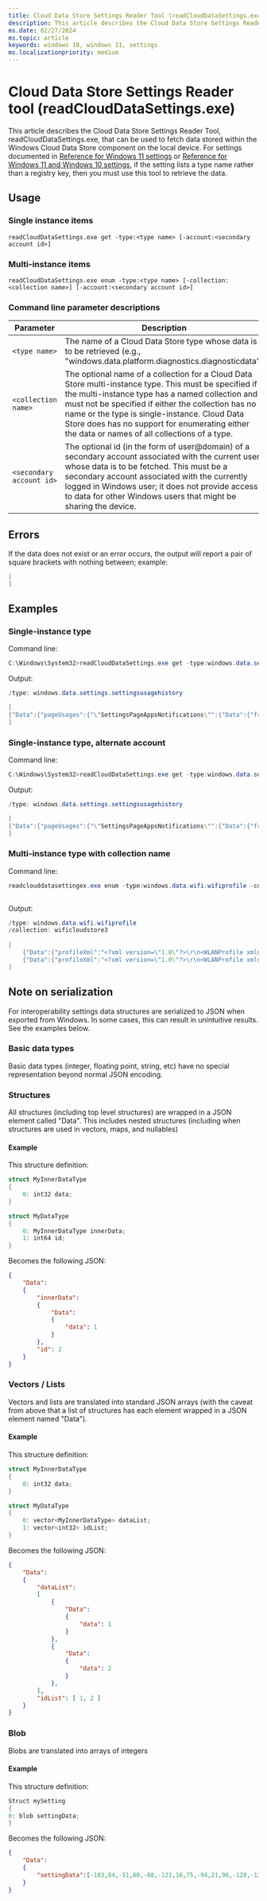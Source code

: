```yaml
---
title: Cloud Data Store Settings Reader Tool (readCloudDataSettings.exe)
description: This article describes the Cloud Data Store Settings Reader Tool, readCloudDataSettings.exe, that can be used to fetch data stored within the Windows Cloud Data Store component on the local device.
ms.date: 02/27/2024
ms.topic: article
keywords: windows 10, windows 11, settings
ms.localizationpriority: medium
---
```


# Cloud Data Store Settings Reader tool (readCloudDataSettings.exe)

This article describes the Cloud Data Store Settings Reader Tool, readCloudDataSettings.exe, that can be used to fetch data stored within the Windows Cloud Data Store component on the local device. For settings documented in [Reference for Windows 11 settings](settings-windows-11.md) or [Reference for Windows 11 and Windows 10 settings](settings-common.md), if the setting lists a type name rather than a registry key, then you must use this tool to retrieve the data.

## Usage 

### Single instance items 

`readCloudDataSettings.exe get -type:<type name> [-account:<secondary account id>]`

### Multi-instance items 

`readCloudDataSettings.exe enum -type:<type name> [-collection:<collection name>] [-account:<secondary account id>]`

### Command line parameter descriptions 

| Parameter | Description |
|-----------|-------------|
| `<type name>` | The name of a Cloud Data Store type whose data is to be retrieved (e.g., "windows.data.platform.diagnostics.diagnosticdata") |
| `<collection name>` | The optional name of a collection for a Cloud Data Store multi-instance type. This must be specified if the multi-instance type has a named collection and must not be specified if either the collection has no name or the type is single-instance. Cloud Data Store does has no support for enumerating either the data or names of all collections of a type. |
| `<secondary account id>` | The optional id (in the form of user@domain) of a secondary account associated with the current user whose data is to be fetched.  This must be a secondary account associated with the currently logged in Windows user; it does not provide access to data for other Windows users that might be sharing the device.|

## Errors 

If the data does not exist or an error occurs, the output will report a pair of square brackets with nothing between; example: 

```powershell
[ 
] 
```

## Examples

### Single-instance type

Command line:

```powershell
C:\Windows\System32>readCloudDataSettings.exe get -type:windows.data.settings.settingsusagehistory

```

Output:

```powershell
/type: windows.data.settings.settingsusagehistory

[
{"Data":{"pageUsages":{"\"SettingsPageAppsNotifications\"":{"Data":{"frequency":1,"lastUsedTime":1.3353819570909629E+17,"lastUsedSettingId":"SystemSettings_Notifications_QuietHours_MuteNotification_Enabled"}},"\"SettingsPageOtherUsers\"":{"Data":{"frequency":1,"lastUsedTime":1.3353709031552022E+17,"lastUsedSettingId":"SystemSettings.UserAccountsHandlers.RemoveOtherUserSetting"}}}}}
]
```

### Single-instance type, alternate account

Command line:

```powershell
C:\Windows\System32>readCloudDataSettings.exe get -type:windows.data.settings.settingsusagehistory -account:otheruser@contoso.com

```

Output:

```powershell
/type: windows.data.settings.settingsusagehistory

[
{"Data":{"pageUsages":{"\"SettingsPageAppsNotifications\"":{"Data":{"frequency":1,"lastUsedTime":1.3353819570909629E+17,"lastUsedSettingId":"SystemSettings_Notifications_QuietHours_MuteNotification_Enabled"}},"\"SettingsPageOtherUsers\"":{"Data":{"frequency":1,"lastUsedTime":1.3353709031552022E+17,"lastUsedSettingId":"SystemSettings.UserAccountsHandlers.RemoveOtherUserSetting"}}}}}
] 
```

### Multi-instance type with collection name 

Command line:

```powershell
readclouddatasettingex.exe enum -type:windows.data.wifi.wifiprofile -collection:wificloudstore3
 
```

Output:

```powershell
/type: windows.data.wifi.wifiprofile
/collection: wificloudstore3
 
[
    {"Data":{"profileXml":"<?xml version=\"1.0\"?>\r\n<WLANProfile xmlns=\"http://www.microsoft.com/networking/WLAN/profile/v1\">\r\n\t<name>MySpectrumWiFi98-5G</name>\r\n\t<SSIDConfig>\r\n\t\t<SSID>\r\n\t\t\t<hex>4D79537065637472756D5769466939382D3547</hex>\r\n\t\t\t<name>MySpectrumWiFi98-5G</name>\r\n\t\t</SSID>\r\n\t</SSIDConfig>\r\n\t<connectionType>ESS</connectionType>\r\n\t<connectionMode>auto</connectionMode>\r\n\t<MSM>\r\n\t\t<security>\r\n\t\t\t<authEncryption>\r\n\t\t\t\t<authentication>WPA2PSK</authentication>\r\n\t\t\t\t<encryption>AES</encryption>\r\n\t\t\t\t<useOneX>false</useOneX>\r\n\t\t\t</authEncryption>\r\n\t\t\t<sharedKey>\r\n\t\t\t\t<keyType>passPhrase</keyType>\r\n\t\t\t\t<protected>false</protected>\r\n\t\t\t\t<keyMaterial>ancientzebra274</keyMaterial>\r\n\t\t\t</sharedKey>\r\n\t\t</security>\r\n\t</MSM>\r\n\t<MacRandomization xmlns=\"http://www.microsoft.com/networking/WLAN/profile/v3\">\r\n\t\t<enableRandomization>false</enableRandomization>\r\n\t\t<randomizationSeed>1865639973</randomizationSeed>\r\n\t</MacRandomization>\r\n</WLANProfile>\r\n","lastModifiedTime":1.3354054522984058E+17}},
    {"Data":{"profileXml":"<?xml version=\"1.0\"?>\r\n<WLANProfile xmlns=\"http://www.microsoft.com/networking/WLAN/profile/v1\">\r\n\t<name>KIA Service Color</name>\r\n\t<SSIDConfig>\r\n\t\t<SSID>\r\n\t\t\t<hex>4B4941205365727669636520436F6C6F72</hex>\r\n\t\t\t<name>KIA Service Color</name>\r\n\t\t</SSID>\r\n\t</SSIDConfig>\r\n\t<connectionType>ESS</connectionType>\r\n\t<connectionMode>manual</connectionMode>\r\n\t<MSM>\r\n\t\t<security>\r\n\t\t\t<authEncryption>\r\n\t\t\t\t<authentication>WPA2PSK</authentication>\r\n\t\t\t\t<encryption>AES</encryption>\r\n\t\t\t\t<useOneX>false</useOneX>\r\n\t\t\t</authEncryption>\r\n\t\t\t<sharedKey>\r\n\t\t\t\t<keyType>passPhrase</keyType>\r\n\t\t\t\t<protected>false</protected>\r\n\t\t\t\t<keyMaterial>4258270521</keyMaterial>\r\n\t\t\t</sharedKey>\r\n\t\t</security>\r\n\t</MSM>\r\n\t<MacRandomization xmlns=\"http://www.microsoft.com/networking/WLAN/profile/v3\">\r\n\t\t<enableRandomization>false</enableRandomization>\r\n\t\t<randomizationSeed>4088426234</randomizationSeed>\r\n\t</MacRandomization>\r\n</WLANProfile>\r\n","lastModifiedTime":1.3354054522999686E+17}}
]
```

## Note on serialization

For interoperability settings data structures are serialized to JSON when exported from Windows. In some cases, this can result in unintuitive results. See the examples below. 

### Basic data types
Basic data types (integer, floating point, string, etc) have no special representation beyond normal JSON encoding.

### Structures
All structures (including top level structures) are wrapped in a JSON element called "Data". This includes nested structures (including when structures are used in vectors, maps, and nullables)

#### Example

This structure definition:

```csharp
struct MyInnerDataType
{
    0: int32 data;
}

struct MyDataType
{
    0: MyInnerDataType innerData;
    1: int64 id;
}
```

Becomes the following JSON:

```json
{
    "Data":
    {
        "innerData":
        {
            "Data":
            {
                "data": 1
            }
        },
        "id": 2
    }
}
```

### Vectors / Lists

Vectors and lists are translated into standard JSON arrays (with the caveat from above that a list of structures has each element wrapped in a JSON element named "Data").

#### Example

This structure definition:

```csharp
struct MyInnerDataType
{
    0: int32 data;
}

struct MyDataType
{
    0: vector<MyInnerDataType> dataList;
    1: vector<int32> idList;
}
```

Becomes the following JSON:

```json
{
    "Data":
    {
        "dataList":
        [
            {
                "Data":
                {
                    "data": 1
                }
            },
            {
                "Data":
                {
                    "data": 2
                }
            },
        ],
        "idList": [ 1, 2 ]
    }
}
```

### Blob

Blobs are translated into arrays of integers

#### Example

This structure definition:

```C#
Struct mySetting
{
0: blob settingData;
}
```

Becomes the following JSON:

```json
{
    "Data":
    {
        "settingData":[-103,84,-51,60,-88,-121,16,75,-94,21,96,-120,-120,-35,59,85,4,0,0,0,0,1,0,0,36,0,0,0,73,0,110,0,116,0,101,0,114,0,110,0,101,0,116,0,32,0,69,0,120,0,112,0,108,0,111,0,114,0,101,0,114,0,0,0,1,0,0,0,2,0,0,0,7,0,0,0,7,0,0,0,58,0,0,0,104,0,116,0,116,0,112,0,115,0,58,0,47,0,47,0,103,0,108,0,111,0,98,0,97,0,108,0,46,0,115,0,116,0,115,0,46,0,109,0,115,0,102,0,116,0,46,0,110,0,101,0,116,0,47,0,0,0,2,0,0,0,2,0,0,0,7,0,0,0,7,0,0,0,34,0,0,0,109,0,105,0,99,0,114,0,105,0,100,0,101,0,114,0,64,0,103,0,109,0,101,0,46,0,103,0,98,0,108,0,0,0,3,0,0,0,0,0,0,0,7,0,0,0,7,0,0,0,34,0,0,0,110,0,97,0,109,0,105,0,56,0,48,0,114,0,117,0,108,0,101,0,115,0,58,0,68,0,103,0,109,0,101,0,0,0,1,0,0,0,100,0,0,0,0,0,0,0,8,0,0,0,8,0,0,0,16,0,0,0,-43,-74,60,78,86,37,-40,76,-92,-115,-57,85,-57,55,-53,-90,5,0,0,0,0,0,0,0,8,0,0,0,0,0,0,0,1,0,0,0,7,0,0,0,0,0,0,0,2,0,0,0,7,0,0,0,0,0,0,0,3,0,0,0,7,0,0,0,0,0,0,0,4,0,0,0,6,0,0,0,-58,-104,104,-79,72,-95,103,73,-111,113,100,-41,85,-38,-123,32]
    }
}
```
